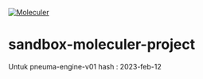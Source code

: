 [![Moleculer](https://badgen.net/badge/Powered%20by/Moleculer/0e83cd)](https://moleculer.services)

# sandbox-moleculer-project

Untuk pneuma-engine-v01
hash : 2023-feb-12
